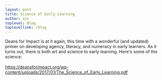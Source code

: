 ```yaml
---
layout: post
title: Science of Early Learning
author: ajc
toplevel: Blog
toplevellink: /blog
---
```


Deans for Impact is at it again, this time with a wonderful (and updated) primer on developing agency, literacy, and numeracy in early learners. As it turns out, there is both art and science to early learning. Here's some of the science:<br />
<br />
<a href="https://deansforimpact.org/wp-content/uploads/2017/01/The_Science_of_Early_Learning.pdf">https://deansforimpact.org/wp-content/uploads/2017/01/The_Science_of_Early_Learning.pdf</a><br />
<br />
